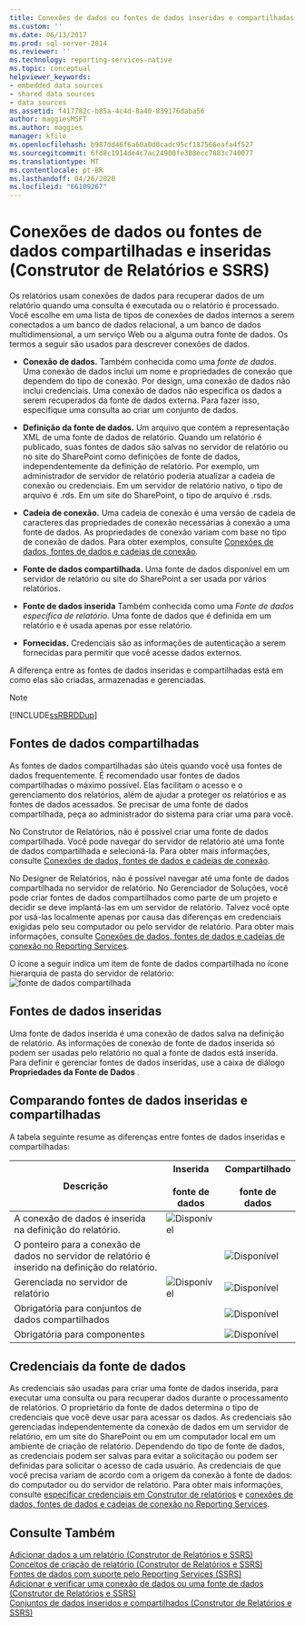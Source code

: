 ```yaml
---
title: Conexões de dados ou fontes de dados inseridas e compartilhadas (Construtor de Relatórios e SSRS) | Microsoft Docs
ms.custom: ''
ms.date: 06/13/2017
ms.prod: sql-server-2014
ms.reviewer: ''
ms.technology: reporting-services-native
ms.topic: conceptual
helpviewer_keywords:
- embedded data sources
- shared data sources
- data sources
ms.assetid: f417782c-b85a-4c4d-8a40-839176daba56
author: maggiesMSFT
ms.author: maggies
manager: kfile
ms.openlocfilehash: b987dd46f6a60a0d0cadc95cf187566eafa4f527
ms.sourcegitcommit: 6fd8c1914de4c7ac24900fe388ecc7883c740077
ms.translationtype: MT
ms.contentlocale: pt-BR
ms.lasthandoff: 04/26/2020
ms.locfileid: "66109267"
---
```

# <a name="embedded-and-shared-data-connections-or-data-sources-report-builder-and-ssrs"></a>Conexões de dados ou fontes de dados compartilhadas e inseridas (Construtor de Relatórios e SSRS)
  Os relatórios usam conexões de dados para recuperar dados de um relatório quando uma consulta é executada ou o relatório é processado. Você escolhe em uma lista de tipos de conexões de dados internos a serem conectados a um banco de dados relacional, a um banco de dados multidimensional, a um serviço Web ou a alguma outra fonte de dados. Os termos a seguir são usados para descrever conexões de dados.  
  
-   **Conexão de dados.** Também conhecida como uma *fonte de dados*. Uma conexão de dados inclui um nome e propriedades de conexão que dependem do tipo de conexão. Por design, uma conexão de dados não inclui credenciais. Uma conexão de dados não especifica os dados a serem recuperados da fonte de dados externa. Para fazer isso, especifique uma consulta ao criar um conjunto de dados.  
  
-   **Definição da fonte de dados.** Um arquivo que contém a representação XML de uma fonte de dados de relatório. Quando um relatório é publicado, suas fontes de dados são salvas no servidor de relatório ou no site do SharePoint como definições de fonte de dados, independentemente da definição de relatório. Por exemplo, um administrador de servidor de relatório poderia atualizar a cadeia de conexão ou credenciais. Em um servidor de relatório nativo, o tipo de arquivo é .rds. Em um site do SharePoint, o tipo de arquivo é .rsds.  
  
-   **Cadeia de conexão.** Uma cadeia de conexão é uma versão de cadeia de caracteres das propriedades de conexão necessárias à conexão a uma fonte de dados. As propriedades de conexão variam com base no tipo de conexão de dados. Para obter exemplos, consulte [Conexões de dados, fontes de dados e cadeias de conexão](../../2014/reporting-services/data-connections-data-sources-and-connection-strings-in-report-builder.md).  
  
-   **Fonte de dados compartilhada.** Uma fonte de dados disponível em um servidor de relatório ou site do SharePoint a ser usada por vários relatórios.  
  
-   **Fonte de dados inserida** Também conhecida como uma *Fonte de dados específica de relatório*. Uma fonte de dados que é definida em um relatório e é usada apenas por esse relatório.  
  
-   **Fornecidas.** Credenciais são as informações de autenticação a serem fornecidas para permitir que você acesse dados externos.  
  
 A diferença entre as fontes de dados inseridas e compartilhadas está em como elas são criadas, armazenadas e gerenciadas.  
  
> [!NOTE]  
>  [!INCLUDE[ssRBRDDup](../includes/ssrbrddup-md.md)]  
  
## <a name="shared-data-sources"></a>Fontes de dados compartilhadas  
 As fontes de dados compartilhadas são úteis quando você usa fontes de dados frequentemente. É recomendado usar fontes de dados compartilhadas o máximo possível. Elas facilitam o acesso e o gerenciamento dos relatórios, além de ajudar a proteger os relatórios e as fontes de dados acessados. Se precisar de uma fonte de dados compartilhada, peça ao administrador do sistema para criar uma para você.  
  
 No Construtor de Relatórios, não é possível criar uma fonte de dados compartilhada. Você pode navegar do servidor de relatório até uma fonte de dados compartilhada e selecioná-la. Para obter mais informações, consulte [Conexões de dados, fontes de dados e cadeias de conexão](../../2014/reporting-services/data-connections-data-sources-and-connection-strings-in-report-builder.md).  
  
 No Designer de Relatórios, não é possível navegar até uma fonte de dados compartilhada no servidor de relatório. No Gerenciador de Soluções, você pode criar fontes de dados compartilhados como parte de um projeto e decidir se deve implantá-las em um servidor de relatório. Talvez você opte por usá-las localmente apenas por causa das diferenças em credenciais exigidas pelo seu computador ou pelo servidor de relatório. Para obter mais informações, consulte [Conexões de dados, fontes de dados e cadeias de conexão no Reporting Services](../../2014/reporting-services/data-connections-data-sources-and-connection-strings-in-reporting-services.md).  
  
 O ícone a seguir indica um item de fonte de dados compartilhada no ícone hierarquia de pasta do servidor de relatório: ![fonte de dados compartilhada](media/hlp-16datasource.png "Ícone da fonte de dados compartilhada")  
  
## <a name="embedded-data-sources"></a>Fontes de dados inseridas  
 Uma fonte de dados inserida é uma conexão de dados salva na definição de relatório. As informações de conexão de fonte de dados inserida só podem ser usadas pelo relatório no qual a fonte de dados está inserida. Para definir e gerenciar fontes de dados inseridas, use a caixa de diálogo **Propriedades da Fonte de Dados** .  
  
##  <a name="comparing-embedded-and-shared-data-sources"></a><a name="Comparing"></a>Comparando fontes de dados inseridas e compartilhadas  
 A tabela seguinte resume as diferenças entre fontes de dados inseridas e compartilhadas:  
  
|Descrição|Inserida<br /><br /> fonte de dados|Compartilhado<br /><br /> fonte de dados|  
|-----------------|------------------------------|----------------------------|  
|A conexão de dados é inserida na definição do relatório.|![Disponível](media/greencheck.gif "Disponível")||  
|O ponteiro para a conexão de dados no servidor de relatório é inserido na definição do relatório.||![Disponível](media/greencheck.gif "Disponível")|  
|Gerenciada no servidor de relatório|![Disponível](media/greencheck.gif "Disponível")|![Disponível](media/greencheck.gif "Disponível")|  
|Obrigatória para conjuntos de dados compartilhados||![Disponível](media/greencheck.gif "Disponível")|  
|Obrigatória para componentes||![Disponível](media/greencheck.gif "Disponível")|  
  
## <a name="data-source-credentials"></a>Credenciais da fonte de dados  
 As credenciais são usadas para criar uma fonte de dados inserida, para executar uma consulta ou para recuperar dados durante o processamento de relatórios. O proprietário da fonte de dados determina o tipo de credenciais que você deve usar para acessar os dados. As credenciais são gerenciadas independentemente da conexão de dados em um servidor de relatório, em um site do SharePoint ou em um computador local em um ambiente de criação de relatório. Dependendo do tipo de fonte de dados, as credenciais podem ser salvas para evitar a solicitação ou podem ser definidas para solicitar o acesso de cada usuário. As credenciais de que você precisa variam de acordo com a origem da conexão à fonte de dados: do computador ou do servidor de relatório. Para obter mais informações, consulte [especificar credenciais em Construtor de relatórios](../../2014/reporting-services/specify-credentials-in-report-builder.md) e [conexões de dados, fontes de dados e cadeias de conexão no Reporting Services](../../2014/reporting-services/data-connections-data-sources-and-connection-strings-in-reporting-services.md).  
  
## <a name="see-also"></a>Consulte Também  
 [Adicionar dados a um relatório &#40;Construtor de Relatórios e SSRS&#41;](report-data/report-datasets-ssrs.md)   
 [Conceitos de criação de relatório &#40;Construtor de Relatórios e SSRS&#41;](report-design/report-authoring-concepts-report-builder-and-ssrs.md)   
 [Fontes de dados com suporte pelo Reporting Services &#40;SSRS&#41;](create-deploy-and-manage-mobile-and-paginated-reports.md)   
 [Adicionar e verificar uma conexão de dados ou uma fonte de dados &#40;Construtor de Relatórios e SSRS&#41;](report-data/add-and-verify-a-data-connection-report-builder-and-ssrs.md)   
 [Conjuntos de dados inseridos e compartilhados &#40;Construtor de Relatórios e SSRS&#41;](report-data/embedded-and-shared-datasets-report-builder-and-ssrs.md)  
  
  
